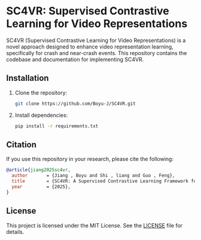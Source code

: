 # SC4VR: Supervised Contrastive Learning for Video Representations

SC4VR (Supervised Contrastive Learning for Video Representations) is a novel approach designed to enhance video representation learning, specifically for crash and near-crash events. This repository contains the codebase and documentation for implementing SC4VR.

## Installation

1. Clone the repository:
   ```bash
   git clone https://github.com/Boyu-J/SC4VR.git
   ```
2. Install dependencies:
   ```bash
   pip install -r requirements.txt
   ```

## Citation

If you use this repository in your research, please cite the following:

```bibtex
@article{jiang2025sc4vr,
  author       = {Jiang , Boyu and Shi , liang and Guo , Feng},
  title        = {SC4VR: A Supervised Contrastive Learning Framework for Vision Representation of Traffic Safety Critical Events},
  year         = {2025},
}
```

## License

This project is licensed under the MIT License. See the [LICENSE](LICENSE) file for details.

